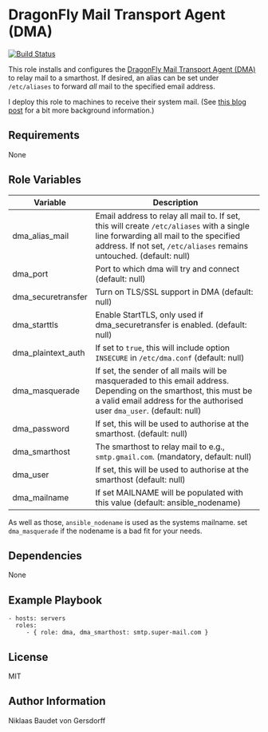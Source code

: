 DragonFly Mail Transport Agent (DMA)
=========

[![Build Status](https://travis-ci.org/niklaas/ansible-role-dma.svg?branch=master)](https://travis-ci.org/niklaas/ansible-role-dma)

This role installs and configures the [DragonFly Mail Transport Agent
(DMA)](dma) to relay mail to a smarthost. If desired, an alias can be set under
`/etc/aliases` to forward *all* mail to the specified email address.

I deploy this role to machines to receive their system mail. (See [this blog
post](https://notebook.niklaas.eu/post/2018-04-08-from-nullmailer-to-dma/) for
a bit more background information.)

[dma]: https://github.com/corecode/dma
[post]: https://notebook.niklaas.eu/post/2018-04-08-from-nullmailer-to-dma/

Requirements
------------

None

Role Variables
--------------

Variable | Description
--- | ---
dma_alias_mail | Email address to relay all mail to. If set, this will create `/etc/aliases` with a single line forwarding all mail to the specified address. If not set, `/etc/aliases` remains untouched.  (default: null)
dma_port | Port to which dma will try and connect (default: null)
dma_securetransfer | Turn on TLS/SSL support in DMA (default: null)
dma_starttls | Enable StartTLS, only used if dma_securetransfer is enabled. (default: null)
dma_plaintext_auth | If set to `true`, this will include option `INSECURE` in `/etc/dma.conf` (default: null)
dma_masquerade | If set, the sender of all mails will be masqueraded to this email address. Depending on the smarthost, this must be a valid email address for the authorised user `dma_user`. (default: null)
dma_password | If set, this will be used to authorise at the smarthost. (default: null)
dma_smarthost | The smarthost to relay mail to e.g., `smtp.gmail.com`. (mandatory, default: null)
dma_user | If set, this will be used to authorise at the smarthost (default: null)
dma_mailname | If set MAILNAME will be populated with this value (default: ansible_nodename)

As well as those, `ansible_nodename` is used as the systems mailname. set
`dma_masquerade` if the nodename is a bad fit for your needs.

Dependencies
------------

None

Example Playbook
----------------

    - hosts: servers
      roles:
         - { role: dma, dma_smarthost: smtp.super-mail.com }

License
-------

MIT

Author Information
------------------

Niklaas Baudet von Gersdorff
